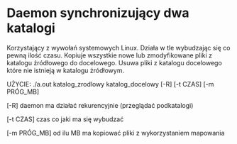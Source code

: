 # Daemon synchronizujący dwa katalogi
Korzystający z wywołań systemowych Linux. Działa w tle wybudzając się co pewną ilość czasu. Kopiuje wszystkie nowe lub zmodyfikowane pliki z katalogu źródłowego do docelowego. Usuwa pliki z katalogu docelowego które nie istnieją w katalogu źródłowym.

UŻYCIE: ./a.out katalog_zrodlowy katalog_docelowy [-R] [-t CZAS] [-m PRÓG_MB]

[-R] daemon ma działać rekurencyjnie (przeglądać podkatalogi)

[-t CZAS] czas co jaki ma się wybudzać

[-m PRÓG_MB] od ilu MB ma kopiować pliki z wykorzystaniem mapowania
